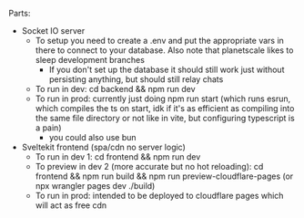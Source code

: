 

Parts:
- Socket IO server
    - To setup you need to create a .env and put the appropriate vars in there to connect to your database. Also note that planetscale likes to sleep development branches
        - If you don't set up the database it should still work just without persisting anything, but should still relay chats
    - To run in dev: cd backend && npm run dev
    - To run in prod: currently just doing npm run start (which runs esrun, which compiles the ts on start, idk if it's as efficient as compiling into the same file directory or not like in vite, but configuring typescript is a pain)
        - you could also use bun
- Sveltekit frontend (spa/cdn no server logic)
    - To run in dev 1: cd frontend && npm run dev
    - To preview in dev 2 (more accurate but no hot reloading): cd frontend && npm run build && npm run preview-cloudflare-pages   (or npx wrangler pages dev ./build)
    - To run in prod: intended to be deployed to cloudflare pages which will act as free cdn
